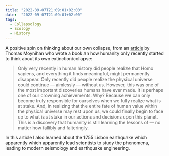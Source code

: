 ```yaml
---
title: "2022-09-07T21:09:01+02:00"
date:  "2022-09-07T21:09:01+02:00"
tags:
  - Collapsology
  - Ecology
  - History
---
```


A positive spin on thinking about our own collapse, from an [article](https://web.archive.org/web/20220823105737/https://thereader.mitpress.mit.edu/how-humanity-discovered-its-possible-extinction-timeline/) by Thomas Moynihan who wrote a book an how humanity only recently started to think about its own extinction/collapse:

> Only very recently in human history did people realize that Homo sapiens, and everything it finds meaningful, might permanently disappear. Only recently did people realize the physical universe could continue — aimlessly — without us. However, this was one of the most important discoveries humans have ever made. It is perhaps one of our crowning achievements. Why? Because we can only become truly responsible for ourselves when we fully realize what is at stake. And, in realizing that the entire fate of human value within the physical universe may rest upon us, we could finally begin to face up to what is at stake in our actions and decisions upon this planet. This is a discovery that humanity is still learning the lessons of — no matter how fallibly and falteringly.

In this article I also learned about the 1755 Lisbon earthquake which apparently which apparently lead scientists to study the phenomena, leading to modern seismology and earthquake engineering.
